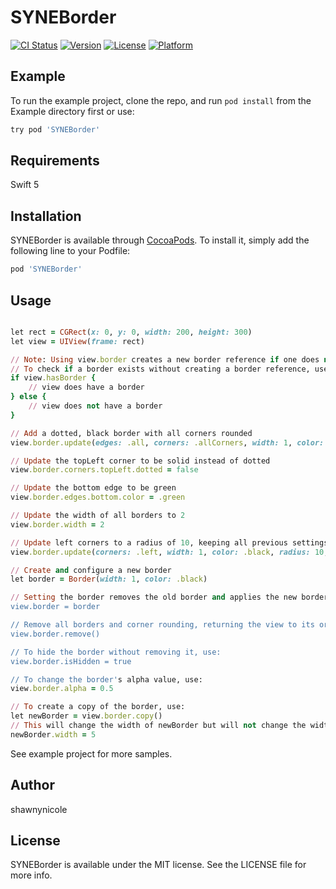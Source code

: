 # SYNEBorder

[![CI Status](https://img.shields.io/travis/shawnynicole/SYNEBorder.svg?style=flat)](https://travis-ci.org/shawnynicole/SYNEBorder)
[![Version](https://img.shields.io/cocoapods/v/SYNEBorder.svg?style=flat)](https://cocoapods.org/pods/SYNEBorder)
[![License](https://img.shields.io/cocoapods/l/SYNEBorder.svg?style=flat)](https://cocoapods.org/pods/SYNEBorder)
[![Platform](https://img.shields.io/cocoapods/p/SYNEBorder.svg?style=flat)](https://cocoapods.org/pods/SYNEBorder)

## Example

To run the example project, clone the repo, and run `pod install` from the Example directory first or use:

```ruby
try pod 'SYNEBorder'
```

## Requirements

Swift 5

## Installation

SYNEBorder is available through [CocoaPods](https://cocoapods.org). To install
it, simply add the following line to your Podfile:

```ruby
pod 'SYNEBorder'
```

## Usage

```ruby

let rect = CGRect(x: 0, y: 0, width: 200, height: 300)
let view = UIView(frame: rect)

// Note: Using view.border creates a new border reference if one does not exist.
// To check if a border exists without creating a border reference, use:
if view.hasBorder {
    // view does have a border
} else {
    // view does not have a border
}

// Add a dotted, black border with all corners rounded
view.border.update(edges: .all, corners: .allCorners, width: 1, color: .black, radius: 20, dotted: true)

// Update the topLeft corner to be solid instead of dotted
view.border.corners.topLeft.dotted = false

// Update the bottom edge to be green
view.border.edges.bottom.color = .green

// Update the width of all borders to 2
view.border.width = 2

// Update left corners to a radius of 10, keeping all previous settings
view.border.update(corners: .left, width: 1, color: .black, radius: 10, dotted: true)

// Create and configure a new border
let border = Border(width: 1, color: .black)

// Setting the border removes the old border and applies the new border's settings
view.border = border

// Remove all borders and corner rounding, returning the view to its original state
view.border.remove()

// To hide the border without removing it, use:
view.border.isHidden = true

// To change the border's alpha value, use:
view.border.alpha = 0.5

// To create a copy of the border, use:
let newBorder = view.border.copy()
// This will change the width of newBorder but will not change the width of view.border.
newBorder.width = 5 
```

See example project for more samples.

## Author

shawnynicole

## License

SYNEBorder is available under the MIT license. See the LICENSE file for more info.
